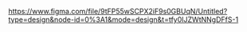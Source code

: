 https://www.figma.com/file/9tFP55wSCPX2iF9s0GBUqN/Untitled?type=design&node-id=0%3A1&mode=design&t=tfy0IJZWtNNgDFfS-1